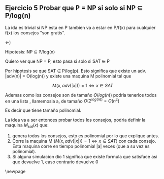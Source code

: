 ## Ejercicio 5 Probar que P = NP si solo si  NP $\subseteq$ P/log(n)

La ida es trivial si NP esta en P tambien va a estar en P/f(x) para cualquier f(x) los
consejos "son gratis".

$\Leftarrow$)

Hipotesis: NP $\subseteq$ P/log(n)

Quiero ver que NP = P, esto pasa si solo si SAT $\in$ P

Por hipotesis se que SAT $\in$ P/log(p). Esto significa que existe un adv. |adv(n)| = O(log(n))  y existe una maquina M polinomial tal que

$$M(x,adv(|x|)) = 1 \iff x \in SAT$$

Ademas como los consejos son de tamaño $O(log(n))$ podria tenerlos todos en una lista
, llamemosla a, de tamaño $O(2^{log(n))} = O(n^c)$

Es decir que tiene tamaño polinomial. 

La idea va a ser entonces probar todos los consejos, podria definir la maquina $M_{sat}(x)$
que:
1. genera todos los consejos, esto es polinomial por lo que explique antes.
2. Corre la maquina M ($M(x,adv(|x|)) = 1 \iff x \in SAT$) con cada consejo. Esta maquina
corre en tiempo polinomial |a| veces (que a su vez es polinomial).
3. Si alguna simulacion dio 1 significa que existe formula que satisface asi que devuelve 1, caso contrario devuelve 0

\newpage
